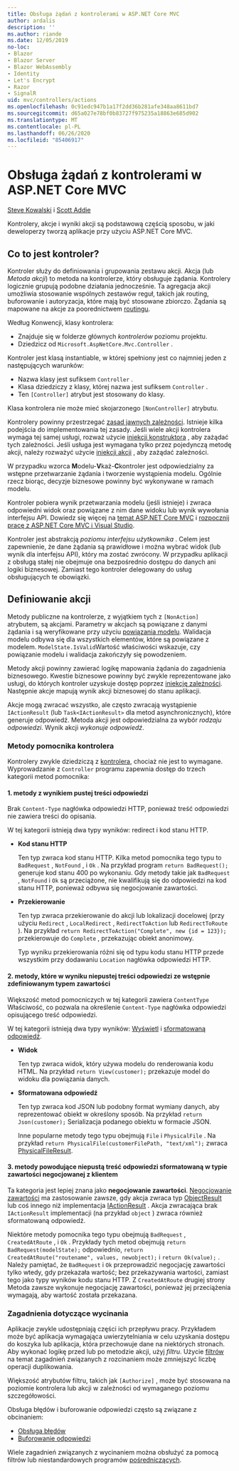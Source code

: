 ```yaml
---
title: Obsługa żądań z kontrolerami w ASP.NET Core MVC
author: ardalis
description: ''
ms.author: riande
ms.date: 12/05/2019
no-loc:
- Blazor
- Blazor Server
- Blazor WebAssembly
- Identity
- Let's Encrypt
- Razor
- SignalR
uid: mvc/controllers/actions
ms.openlocfilehash: 0c91edc947b1a17f2dd36b281afe348aa8611bd7
ms.sourcegitcommit: d65a027e78bf0b83727f975235a18863e685d902
ms.translationtype: MT
ms.contentlocale: pl-PL
ms.lasthandoff: 06/26/2020
ms.locfileid: "85406917"
---
```

# <a name="handle-requests-with-controllers-in-aspnet-core-mvc"></a>Obsługa żądań z kontrolerami w ASP.NET Core MVC

[Steve Kowalski](https://ardalis.com/) i [Scott Addie](https://github.com/scottaddie)

Kontrolery, akcje i wyniki akcji są podstawową częścią sposobu, w jaki deweloperzy tworzą aplikacje przy użyciu ASP.NET Core MVC.

## <a name="what-is-a-controller"></a>Co to jest kontroler?

Kontroler służy do definiowania i grupowania zestawu akcji. Akcja (lub *Metoda akcji*) to metoda na kontrolerze, który obsługuje żądania. Kontrolery logicznie grupują podobne działania jednocześnie. Ta agregacja akcji umożliwia stosowanie wspólnych zestawów reguł, takich jak routing, buforowanie i autoryzacja, które mają być stosowane zbiorczo. Żądania są mapowane na akcje za poorednictwem [routingu](xref:mvc/controllers/routing).

Według Konwencji, klasy kontrolera:

* Znajduje się w folderze głównych *kontrolerów* poziomu projektu.
* Dziedzicz od `Microsoft.AspNetCore.Mvc.Controller` .

Kontroler jest klasą instantiable, w której spełniony jest co najmniej jeden z następujących warunków:

* Nazwa klasy jest sufiksem `Controller` .
* Klasa dziedziczy z klasy, której nazwa jest sufiksem `Controller` .
* Ten `[Controller]` atrybut jest stosowany do klasy.

Klasa kontrolera nie może mieć skojarzonego `[NonController]` atrybutu.

Kontrolery powinny przestrzegać [zasad jawnych zależności](/dotnet/standard/modern-web-apps-azure-architecture/architectural-principles#explicit-dependencies). Istnieje kilka podejścia do implementowania tej zasady. Jeśli wiele akcji kontrolera wymaga tej samej usługi, rozważ użycie [iniekcji konstruktora](xref:mvc/controllers/dependency-injection#constructor-injection) , aby zażądać tych zależności. Jeśli usługa jest wymagana tylko przez pojedynczą metodę akcji, należy rozważyć użycie [iniekcji akcji](xref:mvc/controllers/dependency-injection#action-injection-with-fromservices) , aby zażądać zależności.

W przypadku wzorca **M**odelu-**V**każ-**C**kontroler jest odpowiedzialny za wstępne przetwarzanie żądania i tworzenie wystąpienia modelu. Ogólnie rzecz biorąc, decyzje biznesowe powinny być wykonywane w ramach modelu.

Kontroler pobiera wynik przetwarzania modelu (jeśli istnieje) i zwraca odpowiedni widok oraz powiązane z nim dane widoku lub wynik wywołania interfejsu API. Dowiedz się więcej na [temat ASP.NET Core MVC](xref:mvc/overview) i [rozpocznij pracę z ASP.NET Core MVC i Visual Studio](xref:tutorials/first-mvc-app/start-mvc).

Kontroler jest abstrakcją *poziomu interfejsu użytkownika* . Celem jest zapewnienie, że dane żądania są prawidłowe i można wybrać widok (lub wynik dla interfejsu API), który ma zostać zwrócony. W przypadku aplikacji z obsługą stałej nie obejmuje ona bezpośrednio dostępu do danych ani logiki biznesowej. Zamiast tego kontroler delegowany do usług obsługujących te obowiązki.

## <a name="defining-actions"></a>Definiowanie akcji

Metody publiczne na kontrolerze, z wyjątkiem tych z `[NonAction]` atrybutem, są akcjami. Parametry w akcjach są powiązane z danymi żądania i są weryfikowane przy użyciu [powiązania modelu](xref:mvc/models/model-binding). Walidacja modelu odbywa się dla wszystkich elementów, które są powiązane z modelem. `ModelState.IsValid`Wartość właściwości wskazuje, czy powiązanie modelu i walidacja zakończyły się powodzeniem.

Metody akcji powinny zawierać logikę mapowania żądania do zagadnienia biznesowego. Kwestie biznesowe powinny być zwykle reprezentowane jako usługi, do których kontroler uzyskuje dostęp poprzez [iniekcję zależności](xref:mvc/controllers/dependency-injection). Następnie akcje mapują wynik akcji biznesowej do stanu aplikacji.

Akcje mogą zwracać wszystko, ale często zwracają wystąpienie `IActionResult` (lub `Task<IActionResult>` dla metod asynchronicznych), które generuje odpowiedź. Metoda akcji jest odpowiedzialna za wybór *rodzaju odpowiedzi*. Wynik akcji *wykonuje odpowiedź*.

### <a name="controller-helper-methods"></a>Metody pomocnika kontrolera

Kontrolery zwykle dziedziczą z [kontrolera](/dotnet/api/microsoft.aspnetcore.mvc.controller), chociaż nie jest to wymagane. Wyprowadzanie z `Controller` programu zapewnia dostęp do trzech kategorii metod pomocnika:

#### <a name="1-methods-resulting-in-an-empty-response-body"></a>1. metody z wynikiem pustej treści odpowiedzi

Brak `Content-Type` nagłówka odpowiedzi HTTP, ponieważ treść odpowiedzi nie zawiera treści do opisania.

W tej kategorii istnieją dwa typy wyników: redirect i kod stanu HTTP.

* **Kod stanu HTTP**

    Ten typ zwraca kod stanu HTTP. Kilka metod pomocnika tego typu to `BadRequest` , `NotFound` , i `Ok` . Na przykład program `return BadRequest();` generuje kod stanu 400 po wykonaniu. Gdy metody takie jak `BadRequest` , `NotFound` i `Ok` są przeciążone, nie kwalifikują się do odpowiedzi na kod stanu HTTP, ponieważ odbywa się negocjowanie zawartości.

* **Przekierowanie**

    Ten typ zwraca przekierowanie do akcji lub lokalizacji docelowej (przy użyciu `Redirect` , `LocalRedirect` , `RedirectToAction` lub `RedirectToRoute` ). Na przykład `return RedirectToAction("Complete", new {id = 123});` przekierowuje do `Complete` , przekazując obiekt anonimowy.

    Typ wyniku przekierowania różni się od typu kodu stanu HTTP przede wszystkim przy dodawaniu `Location` nagłówka odpowiedzi HTTP.

#### <a name="2-methods-resulting-in-a-non-empty-response-body-with-a-predefined-content-type"></a>2. metody, które w wyniku niepustej treści odpowiedzi ze wstępnie zdefiniowanym typem zawartości

Większość metod pomocniczych w tej kategorii zawiera `ContentType` Właściwość, co pozwala na określenie `Content-Type` nagłówka odpowiedzi opisującego treść odpowiedzi.

W tej kategorii istnieją dwa typy wyników: [Wyświetl](xref:mvc/views/overview) i [sformatowaną odpowiedź](xref:web-api/advanced/formatting).

* **Widok**

    Ten typ zwraca widok, który używa modelu do renderowania kodu HTML. Na przykład `return View(customer);` przekazuje model do widoku dla powiązania danych.

* **Sformatowana odpowiedź**

    Ten typ zwraca kod JSON lub podobny format wymiany danych, aby reprezentować obiekt w określony sposób. Na przykład `return Json(customer);` Serializacja podanego obiektu w formacie JSON.
    
    Inne popularne metody tego typu obejmują `File` i `PhysicalFile` . Na przykład `return PhysicalFile(customerFilePath, "text/xml");` zwraca [PhysicalFileResult](/dotnet/api/microsoft.aspnetcore.mvc.physicalfileresult).

#### <a name="3-methods-resulting-in-a-non-empty-response-body-formatted-in-a-content-type-negotiated-with-the-client"></a>3. metody powodujące niepustą treść odpowiedzi sformatowaną w typie zawartości negocjowanej z klientem

Ta kategoria jest lepiej znana jako **negocjowanie zawartości**. [Negocjowanie zawartości](xref:web-api/advanced/formatting#content-negotiation) ma zastosowanie zawsze, gdy akcja zwraca typ [ObjectResult](/dotnet/api/microsoft.aspnetcore.mvc.objectresult) lub coś innego niż implementacja [IActionResult](/dotnet/api/microsoft.aspnetcore.mvc.iactionresult) . Akcja zwracająca brak `IActionResult` implementacji (na przykład `object` ) zwraca również sformatowaną odpowiedź.

Niektóre metody pomocnika tego typu obejmują `BadRequest` , `CreatedAtRoute` , i `Ok` . Przykłady tych metod obejmują `return BadRequest(modelState);` odpowiednio, `return CreatedAtRoute("routename", values, newobject);` i `return Ok(value);` . Należy pamiętać, że `BadRequest` i `Ok` przeprowadzić negocjację zawartości tylko wtedy, gdy przekazała wartość; bez przekazywania wartości, zamiast tego jako typy wyników kodu stanu HTTP. Z `CreatedAtRoute` drugiej strony Metoda zawsze wykonuje negocjację zawartości, ponieważ jej przeciążenia wymagają, aby wartość została przekazana.

### <a name="cross-cutting-concerns"></a>Zagadnienia dotyczące wycinania

Aplikacje zwykle udostępniają części ich przepływu pracy. Przykładem może być aplikacja wymagająca uwierzytelniania w celu uzyskania dostępu do koszyka lub aplikacja, która przechowuje dane na niektórych stronach. Aby wykonać logikę przed lub po metodzie akcji, użyj *filtru*. Użycie [filtrów](xref:mvc/controllers/filters) na temat zagadnień związanych z rozcinaniem może zmniejszyć liczbę operacji duplikowania.

Większość atrybutów filtru, takich jak `[Authorize]` , może być stosowana na poziomie kontrolera lub akcji w zależności od wymaganego poziomu szczegółowości.

Obsługa błędów i buforowanie odpowiedzi często są związane z obcinaniem:
* [Obsługa błędów](xref:mvc/controllers/filters#exception-filters)
* [Buforowanie odpowiedzi](xref:performance/caching/response)

Wiele zagadnień związanych z wycinaniem można obsłużyć za pomocą filtrów lub niestandardowych programów [pośredniczących](xref:fundamentals/middleware/index).
